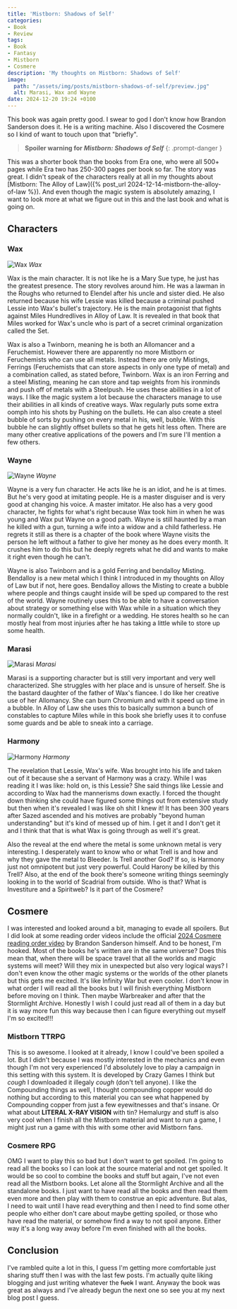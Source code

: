 ```yaml
---
title: 'Mistborn: Shadows of Self'
categories:
- Book
- Review
tags:
- Book
- Fantasy
- Mistborn
- Cosmere
description: 'My thoughts on Mistborn: Shadows of Self'
image:
  path: "/assets/img/posts/mistborn-shadows-of-self/preview.jpg"
  alt: Marasi, Wax and Wayne
date: 2024-12-20 19:24 +0100
---
```

This book was again pretty good. I swear to god I don't know how Brandon Sanderson does it. He is a writing machine. Also I discovered the Cosmere so I kind of want to touch upon that "briefly".

> **Spoiler warning for *Mistborn: Shadows of Self***
{: .prompt-danger }

This was a shorter book than the books from Era one, who were all 500+ pages while Era two has 250-300 pages per book so far. The story was great. I didn't speak of the characters really at all in my thoughts about [Mistborn: The Alloy of Law]({% post_url 2024-12-14-mistborn-the-alloy-of-law %}). And even though the magic system is absolutely amazing, I want to look more at what we figure out in this and the last book and what is going on.

## Characters

### Wax

![Wax](/assets/img/posts/mistborn-shadows-of-self/wax.jpg)
_Wax_

Wax is the main character. It is not like he is a Mary Sue type, he just has the greatest presence. The story revolves around him. He was a lawman in the Roughs who returned to Elendel after his uncle and sister died. He also returned because his wife Lessie was killed because a criminal pushed Lessie into Wax's bullet's trajectory. He is the main protagonist that fights against Miles Hundredlives in Alloy of Law. It is revealed in that book that Miles worked for Wax's uncle who is part of a secret criminal organization called the Set.

Wax is also a Twinborn, meaning he is both an Allomancer and a Feruchemist. However there are apparently no more Mistborn or Feruchemists who can use all metals. Instead there are only Mistings, Ferrings (Feruchemists that can store aspects in only one type of metal) and a combination called, as stated before, Twinborn. Wax is an iron Ferring and a steel Misting, meaning he can store and tap weights from his ironminds and push off of metals with a Steelpush. He uses these abilities in a lot of ways. I like the magic system a lot because the characters manage to use their abilities in all kinds of creative ways. Wax regularly puts some extra oomph into his shots by Pushing on the bullets. He can also create a steel bubble of sorts by pushing on every metal in his, well, bubble. With this bubble he can slightly offset bullets so that he gets hit less often. There are many other creative applications of the powers and I'm sure I'll mention a few others.

### Wayne

![Wayne](/assets/img/posts/mistborn-shadows-of-self/wayne.jpg)
_Wayne_

Wayne is a very fun character. He acts like he is an idiot, and he is at times. But he's very good at imitating people. He is a master disguiser and is very good at changing his voice. A master imitator. He also has a very good character, he fights for what's right because Wax took him in when he was young and Wax put Wayne on a good path. Wayne is still haunted by a man he killed with a gun, turning a wife into a widow and a child fatherless. He regrets it still as there is a chapter of the book where Wayne visits the person he left without a father to give her money as he does every month. It crushes him to do this but he deeply regrets what he did and wants to make it right even though he can't.

Wayne is also Twinborn and is a gold Ferring and bendalloy Misting. Bendalloy is a new metal which I think I introduced in my thoughts on Alloy of Law but if not, here goes. Bendalloy allows the Misting to create a bubble where people and things caught inside will be sped up compared to the rest of the world. Wayne routinely uses this to be able to have a conversation about strategy or something else with Wax while in a situation which they normally couldn't, like in a firefight or a wedding. He stores health so he can mostly heal from most injuries after he has taking a little while to store up some health.

### Marasi

![Marasi](/assets/img/posts/mistborn-shadows-of-self/marasi.jpg)
_Marasi_

Marasi is a supporting character but is still very important and very well characterized. She struggles with her place and is unsure of herself. She is the bastard daughter of the father of Wax's fiancee. I do like her creative use of her Allomancy. She can burn Chromium and with it speed up time in a bubble. In Alloy of Law she uses this to basically summon a bunch of constables to capture Miles while in this book she briefly uses it to confuse some guards and be able to sneak into a carriage.

### Harmony

![Harmony](/assets/img/posts/mistborn-shadows-of-self/harmony.jpg)
_Harmony_

The revelation that Lessie, Wax's wife. Was brought into his life and taken out of it because she a servant of Harmony was a crazy. While I was reading it I was like: hold on, is this Lessie? She said things like Lessie and according to Wax had the mannerisms down exactly. I forced the thought down thinking she could have figured some things out from extensive study but then when it's revealed I was like oh shit I knew it! It has been 300 years after Sazed ascended and his motives are probably "beyond human understanding" but it's kind of messed up of him. I get it and I don't get it and I think that that is what Wax is going through as well it's great.

Also the reveal at the end where the metal is some unknown metal is very interesting. I desperately want to know who or what Trell is and how and why they gave the metal to Bleeder. Is Trell another God? If so, is Harmony just not omnipotent but just very powerful. Could Harony be killed by this Trell? Also, at the end of the book there's someone writing things seemingly looking in to the world of Scadrial from outside. Who is that? What is Investiture and a Spiritweb? Is it part of the Cosmere?

## Cosmere

I was interested and looked around a bit, managing to evade all spoilers. But I did look at some reading order videos include the official [2024 Cosmere reading order video](https://www.youtube.com/watch?v=0mC8dsQJK7w&t=161s&pp=ygUVY29zbWVyZSByZWFkaW5nIG9yZGVy) by Brandon Sanderson himself. And to be honest, I'm hooked. Most of the books he's written are in the same universe? Does this mean that, when there will be space travel that all the worlds and magic systems will meet? Will they mix in unexpected but also very logical ways? I don't even know the other magic systems or the worlds of the other planets but this gets me excited. It's like Infinity War but even cooler. I don't know in what order I will read all the books but I will finish everything Mistborn before moving on I think. Then maybe Warbreaker and after that the Stormlight Archive. Honestly I wish I could just read all of them in a day but it is way more fun this way because then I can figure everything out myself I'm so excited!!!

### Mistborn TTRPG

This is so awesome. I looked at it already, I know I could've been spoiled a lot. But I didn't because I was mostly interested in the mechanics and even though I'm not very experienced I'd absolutely love to play a campaign in this setting with this system. It is developed by Crazy Games I think but *cough* I downloaded it illegaly *cough* (don't tell anyone). I like the Compounding things as well, I thought compounding copper would do nothing but according to this material you can see what happened by Compounding copper from just a few eyewitnesses and that's insane. Or what about **LITERAL X-RAY VISION** with tin? Hemalurgy and stuff is also very cool when I finish all the Mistborn material and want to run a game, I might just run a game with this with some other avid Mistborn fans.

### Cosmere RPG

OMG I want to play this so bad but I don't want to get spoiled. I'm going to read all the books so I can look at the source material and not get spoiled. It would be so cool to combine the books and stuff but again, I've not even read all the Mistborn books. Let alone all the Stormlight Archive and all the standalone books. I just want to have read all the books and then read them even more and then play with them to construe an epic adventure. But alas, I need to wait until I have read everything and then I need to find some other people who either don't care about maybe getting spoiled, or those who have read the material, or somehow find a way to not spoil anyone. Either way it's a long way away before I'm even finished with all the books.

## Conclusion

I've rambled quite a lot in this, I guess I'm getting more comfortable just sharing stuff then I was with the last few posts. I'm actually quite liking blogging and just writing whatever the ~~fuck~~ I want. Anyway the book was great as always and I've already begun the next one so see you at my next blog post I guess.
